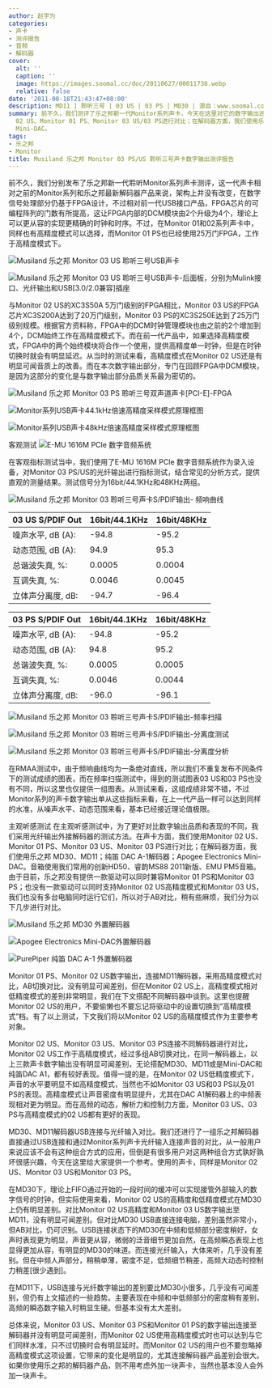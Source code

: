 ```yaml
---
author: 赵宇为
categories:
- 声卡
- 测评报告
- 音频
- 解码器
cover:
  alt: ''
  caption: ''
  image: https://images.soomal.cc/doc/20110627/00011738.webp
  relative: false
date: '2011-08-18T21:43:47+08:00'
description: MD11 | 聆听三号 | 03 US | 03 PS | MD30 | 源自：www.soomal.com | 版权：原创 |  平均/总评分：09.57/134
summary: 前不久，我们测评了乐之邦新一代Monitor系列声卡，今天在这里对它的数字输出进行测评。我们采用光纤输出外接解码器的测试方法。在声卡方面，我们使用Monitor
  02 US、Monitor 01 PS、Monitor 03 US/03 PS进行对比；在解码器方面，我们使用乐之邦 MD30、MD11；纯笛 DAC A-1解码器；
  Mini-DAC。
tags:
- 乐之邦
- Monitor
title: Musiland 乐之邦 Monitor 03 PS/US 聆听三号声卡数字输出测评报告
---
```


前不久，我们分别发布了乐之邦新一代聆听Monitor系列声卡测评，这一代声卡相对之前的Monitor系列和乐之邦最新解码器产品来说，架构上并没有改变，在数字信号处理部分仍基于FPGA设计，不过相对前一代USB接口产品，FPGA芯片的可编程阵列的门数有所提高，这让FPGA内部的DCM模块由2个升级为4个，理论上可以更从容的实现更精确的时钟和时序。不过，在Monitor 01和02系列声卡中，同样也有高精度模式可以选择，而Monitor 01 PS也已经使用25万门FPGA，工作于高精度模式下。

![Musiland 乐之邦 Monitor 03 US 聆听三号USB声卡](https://images.soomal.cc/doc/20110627/00011737.webp)




![Musiland 乐之邦 Monitor 03 US 聆听三号USB声卡-后面板，分别为Mulink接口、光纤输出和USB[3.0/2.0兼容]插座](https://images.soomal.cc/doc/20110627/00011738.webp)




与Monitor 02 US的XC3S50A 5万门级别的FPGA相比，Monitor 03 US的FPGA芯片XC3S200A达到了20万门级别，Monitor 03 PS的XC3S250E达到了25万门级别规模。根据官方资料称，FPGA中的DCM时钟管理模块也由之前的2个增加到4个，DCM始终工作在高精度模式下。而在前一代产品中，如果选择高精度模式，FPGA中的两个始终模块将合作一个使用，提供高精度单一时钟，但是在时钟切换时就会有明显延迟。从当时的测试来看，高精度模式在Monitor 02 US还是有明显可闻音质上的改善。而在本次数字输出部分，专门在回顾FPGA中DCM模块，是因为这部分的变化是与数字输出部分品质关系最为密切的。

![Musiland 乐之邦 Monitor 03 PS 聆听三号双声道声卡[PCI-E]-FPGA](https://images.soomal.cc/doc/20110728/00012388.webp)




![Monitor系列USB声卡44.1kHz倍速高精度采样模式原理框图](https://images.soomal.cc/doc/20100127/00003871.webp)




![Monitor系列USB声卡48kHz倍速高精度采样模式原理框图](https://images.soomal.cc/doc/20100127/00003872.webp)




客观测试
![E-MU 1616M PCIe 数字音频系统](https://images.soomal.cc/doc/20101204/00008507.webp)




在客观指标测试当中，我们使用了E-MU 1616M PCIe 数字音频系统作为录入设备，对Monitor 03 PS/US的光纤输出进行指标测试，结合常见的分析方式，提供直观的测量结果。测试信号分为16bit/44.1KHz和48KHz两组。

![Musiland 乐之邦 Monitor 03 聆听三号声卡S/PDIF输出- 频响曲线](https://images.soomal.cc/doc/20110818/00012788.webp)





| 03 US S/PDIF Out | 16bit/44.1KHz | 16bit/48KHz |
| --- | --- | --- |
| 噪声水平, dB (A): | -94.8 | -95.2 |
| 动态范围, dB (A): | 94.9 | 95.3 |
| 总谐波失真, %: | 0.0005 | 0.0004 |
| 互调失真, %: | 0.0046 | 0.0045 |
| 立体声分离度, dB: | -94.7 | -96.4 |





| 03 PS S/PDIF Out | 16bit/44.1KHz | 16bit/48KHz |
| --- | --- | --- |
| 噪声水平, dB (A): | -94.8 | -95.2 |
| 动态范围, dB (A): | 94.8 | 95.2 |
| 总谐波失真, %: | 0.0005 | 0.0005 |
| 互调失真, %: | 0.0046 | 0.0044 |
| 立体声分离度, dB: | -96.0 | -96.1 |



![Musiland 乐之邦 Monitor 03 聆听三号声卡S/PDIF输出-频率扫描](https://images.soomal.cc/doc/20110818/00012789.webp)




![Musiland 乐之邦 Monitor 03 聆听三号声卡S/PDIF输出-分离度测试](https://images.soomal.cc/doc/20110818/00012790.webp)




![Musiland 乐之邦 Monitor 03 聆听三号声卡S/PDIF输出-分离度分析](https://images.soomal.cc/doc/20110818/00012791.webp)




在RMAA测试中，由于频响曲线均为一条绝对直线，所以我们不重复发布不同条件下的测试成绩的图表，而在频率扫描测试中，得到的测试图表03 US和03 PS也没有不同，所以这里也仅提供一组图表。从测试来看，这组成绩非常不错，不过Monitor系列的声卡数字输出单从这些指标来看，在上一代产品一样可以达到同样的水准，从噪声水平、动态范围来看，基本已经接近理论值极限。

主观听感测试
在主观听感测试中，为了更好对比数字输出品质和表现的不同，我们采用光纤输出外接解码器的测试方法。在声卡方面，我们使用Monitor 02 US、Monitor 01 PS、Monitor 03 US、Monitor 03 PS进行对比；在解码器方面，我们使用乐之邦 MD30、MD11；纯笛 DAC A-1解码器；Apogee Electronics Mini-DAC。音箱使用我们常用的创新HD50、睿韵MS88 2011新版、EMU PM5音箱。由于目前，乐之邦没有提供一款驱动可以同时兼容Monitor 01 PS和Monitor 03 PS；也没有一款驱动可以同时支持Monitor 02 US高精度模式和Monitor 03 US，我们也没有多台电脑同时运行它们，所以对于AB对比，稍有些麻烦，我们分为以下几步进行对比。

![Musiland 乐之邦 MD30 外置解码器](https://images.soomal.cc/doc/20110326/00009884.webp)




![Apogee Electronics Mini-DAC外置解码器](https://images.soomal.cc/doc/20101021/00007800.webp)




![PurePiper 纯笛 DAC A-1 外置解码器](https://images.soomal.cc/doc/20100930/00007414.webp)




Monitor 01 PS、Monitor 02 US数字输出，连接MD11解码器，采用高精度模式对比，AB切换对比，没有明显可闻差别，但在Monitor 02 US上，高精度模式相对低精度模式的差别非常明显，我们在下文搭配不同解码器中谈到。这里也提醒Monitor 02 US的用户，不要偷懒也不要忘记将驱动中的设置切换到“高精度模式”档。有了以上测试，下文我们将以Monitor 02 US的高精度模式作为主要参考对象。

Monitor 02 US、Monitor 03 US、Monitor 03 PS连接不同解码器进行对比，Monitor 02 US工作于高精度模式，经过多组AB切换对比，在同一解码器上，以上三款声卡数字输出没有明显可闻差别，无论搭配MD30、MD11或是Mini-DAC和纯笛DAC A1，都有较好表现。值得一提的是，在Monitor 02 US低精度模式下，声音的水平要明显不如高精度模式，当然也不如Monitor 03 US和03 PS以及01 PS的表现。高精度模式让声音密度有明显提升，尤其在DAC A1解码器上的中频表现相对更为明显。而在高频的动态，解析力和控制力方面，Monitor 03 US、03 PS与高精度模式的02 US都有更好的表现。

MD30、MD11解码器USB连接与光纤输入对比。我们还进行了一组乐之邦解码器直接通过USB连接和通过Monitor系列声卡光纤输入连接声音的对比，从一般用户来说应该不会有这种组合方式的应用，但倒是有很多用户对这两种组合方式孰好孰坏很感兴趣，今天在这里给大家提供一个参考。使用的声卡，同样是Monitor 02 US、Monitor 03 US和Monitor 03 PS。

在MD30下，理论上FIFO通过开始的一段时间的缓冲可以实现接管外部输入的数字信号的时钟，但实际使用来看，Monitor 02 US的高精度和低精度模式在MD30上仍有明显差别。对比Monitor 02 US高精度和Monitor 03 US数字输出至MD11，没有明显可闻差别。但对比MD30 USB直接连接电脑，差别虽然非常小，但AB对比，仍可识别。USB连接状态下的MD30在中频和低频部分密度稍好，女声时表现更为明显，声音更从容，微弱的泛音细节更加自然，在高频瞬态表现上也显得更加从容，有明显的MD30的味道。而连接光纤输入，大体来听，几乎没有差别。但在中频人声部分，稍稍单薄，密度不足，低频细节稍差，高频大动态时控制力稍差[很少遇到]。

在MD11下，USB连接与光纤数字输出的差别要比MD30小很多，几乎没有可闻差别，但仍有上文描述的一些趋势。主要表现在中频和中低频部分的密度稍有差别，高频的瞬态数字输入时稍显生硬。但基本没有太大差别。

总体来说，Monitor 03 US、Monitor 03 PS和Monitor 01 PS的数字输出连接至解码器并没有明显可闻差别，而Monitor 02 US使用高精度模式时也可以达到与它们同样水准，只不过切换时会有明显延时。而Monitor 02 US的用户也不要忽略掉高精度模式这项设置，它带来的变化是明显的，尤其连接解码器产品差别会很大。如果你使用乐之邦的解码器产品，则不用考虑外加一块声卡，当然也基本没人会外加一块声卡。